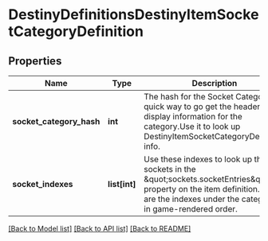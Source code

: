 # DestinyDefinitionsDestinyItemSocketCategoryDefinition

## Properties
Name | Type | Description | Notes
------------ | ------------- | ------------- | -------------
**socket_category_hash** | **int** | The hash for the Socket Category: a quick way to go get the header display information for the category.Use it to look up DestinyItemSocketCategoryDefinition info. | [optional] 
**socket_indexes** | **list[int]** | Use these indexes to look up the sockets in the \&quot;sockets.socketEntries\&quot; property on the item definition.These are the indexes under the category, in game-rendered order. | [optional] 

[[Back to Model list]](../README.md#documentation-for-models) [[Back to API list]](../README.md#documentation-for-api-endpoints) [[Back to README]](../README.md)


